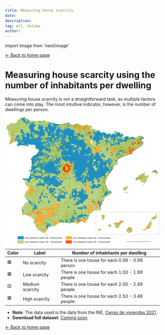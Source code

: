 ```yaml
---
title: Measuring house scarcity
date:
description:
tag: All, Volume
author:
---
```


import Image from 'next/image'

<div class="meta-line"><a class="meta-back" href="/">← Back to home page</a></div>

# Measuring house scarcity using the number of inhabitants per dwelling

Measuring house scarcity is not a straightforward task, as multiple factors can come into play. The most intuitive indicator, however, is the number of dwellings per person.

[![Land scarcity](/images/houseperson.png)](/images/houseperson.png)

| Color | Label | Number of inhabitants per dwelling |
| --------- | ------- | ------|
| 🟦 | No scarcity | There is one house for each 0.06 - 0.99 person |
| 🟩 | Low scarcity | There is one house for each 1.00 - 1.99 people |
| 🟨 | Medium scarcity | There is one house for each 2.00 - 2.49 people |
| 🟥 | High scarcity | There is one house for each 2.50 - 3.48 people |

- **Note**: The data used is the data from the INE, [Censo de viviendas 2021](https://www.ine.es/Censo2021/Inicio.do).
- **Download full dataset**: [Coming soon](https://github.com/galetaire/spahousing)

<div class="meta-line"><a class="meta-back" href="/">← Back to home page</a></div>
